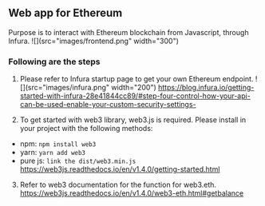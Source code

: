 ## Web app for Ethereum ##
Purpose is to interact with Ethereum blockchain from Javascript, through Infura.
![](src="images/frontend.png" width="300")

### Following are the steps ###
1. Please refer to Infura startup page to get your own Ethereum endpoint.
![](src="images/infura.png" width="200")
https://blog.infura.io/getting-started-with-infura-28e41844cc89/#step-four-control-how-your-api-can-be-used-enable-your-custom-security-settings- 

2. To get started with web3 library, web3.js is required. Please install in your project with the following methods:
- npm: `npm install web3`
- yarn: `yarn add web3`
- pure js: `link the dist/web3.min.js`
https://web3js.readthedocs.io/en/v1.4.0/getting-started.html

3. Refer to web3 documentation for the function for web3.eth.
https://web3js.readthedocs.io/en/v1.4.0/web3-eth.html#getbalance
